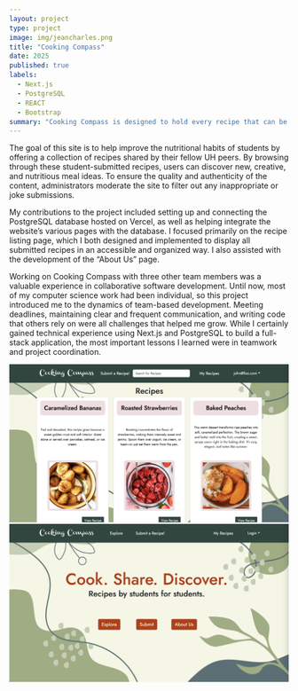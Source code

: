 ```yaml
---
layout: project
type: project
image: img/jeancharles.png
title: "Cooking Compass"
date: 2025
published: true
labels:
  - Next.js
  - PostgreSQL
  - REACT
  - Bootstrap
summary: "Cooking Compass is designed to hold every recipe that can be made simply with a toaster oven. Search for recipes, view them, and even submit your own recipes to share with the world."
---
```



The goal of this site is to help improve the nutritional habits of students by offering a collection of recipes shared by their fellow UH peers. By browsing through these student-submitted recipes, users can discover new, creative, and nutritious meal ideas. To ensure the quality and authenticity of the content, administrators moderate the site to filter out any inappropriate or joke submissions.

My contributions to the project included setting up and connecting the PostgreSQL database hosted on Vercel, as well as helping integrate the website’s various pages with the database. I focused primarily on the recipe listing page, which I both designed and implemented to display all submitted recipes in an accessible and organized way. I also assisted with the development of the “About Us” page.

Working on Cooking Compass with three other team members was a valuable experience in collaborative software development. Until now, most of my computer science work had been individual, so this project introduced me to the dynamics of team-based development. Meeting deadlines, maintaining clear and frequent communication, and writing code that others rely on were all challenges that helped me grow. While I certainly gained technical experience using Next.js and PostgreSQL to build a full-stack application, the most important lessons I learned were in teamwork and project coordination.

<img class="img-fluid" src="../img/WT-explore.png">
<img class="img-fluid" src="../img/WT-landing-page.png">
